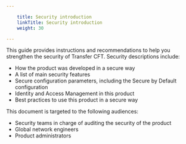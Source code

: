 ```yaml
---

    title: Security introduction
    linkTitle: Security introduction
    weight: 30

---
```

This guide provides instructions and recommendations to help you strengthen the security of Transfer CFT. Security descriptions include:

- How the product was developed in a secure way
- A list of main security features
- Secure configuration parameters, including the Secure by Default configuration
- Identity and Access Management in this product
- Best practices to use this product in a secure way

This document is targeted to the following audiences:

- Security teams in charge of auditing the security of the product
- Global network engineers
- Product administrators
